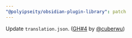 ```yaml
---
"@polyipseity/obsidian-plugin-library": patch
---
```


Update ``translation.json``. ([GH#4](https://github.com/polyipseity/obsidian-plugin-library/pull/4) by [@cuberwu](https://github.com/cuberwu))
